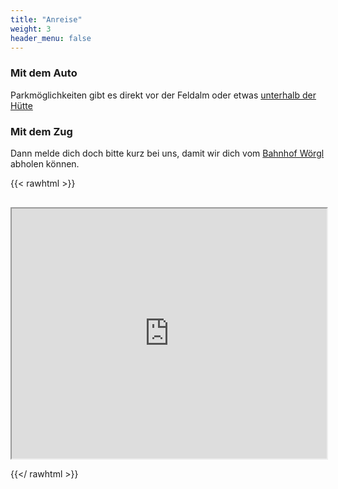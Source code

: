 ```yaml
---
title: "Anreise"
weight: 3
header_menu: false
---
```



### Mit dem Auto

Parkmöglichkeiten gibt es direkt vor der Feldalm oder
etwas [unterhalb der Hütte](https://maps.app.goo.gl/aJC3k884uYkfpffs7)

### Mit dem Zug

Dann melde dich doch bitte kurz bei uns, damit wir dich vom [Bahnhof Wörgl](https://maps.app.goo.gl/AXUqgg26XC6pcCFZA) abholen können.

{{< rawhtml >}}

<section>
<iframe
  src="https://www.google.com/maps/embed?pb=!1m18!1m12!1m3!1d2700.357036417493!2d12.033690787971075!3d47.404976696841395!2m3!1f0!2f0!3f0!3m2!1i1024!2i768!4f13.1!3m3!1m2!1s0x4777cd81d5f4c885%3A0xf283b690697029!2sGruppenhaus%20Feldalm%20in%20der%20Wildsch%C3%B6nau!5e0!3m2!1sde!2sde!4v1761406919771!5m2!1sde!2sde"  
  height="400"
  style="border:1; width: 100%; margin-top: 1rem;"
  allowfullscreen="true"
  referrerpolicy="no-referrer-when-downgrade">
</iframe>
</section>

{{</ rawhtml >}}
